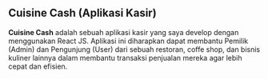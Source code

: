 ## Cuisine Cash (Aplikasi Kasir)
**Cuisine Cash** adalah sebuah aplikasi kasir yang saya develop dengan menggunakan React JS. Aplikasi ini diharapkan dapat membantu Pemilik (Admin) dan Pengunjung (User) dari sebuah restoran, coffe shop, dan bisnis kuliner lainnya dalam membantu transaksi penjualan mereka agar lebih cepat dan efisien.
